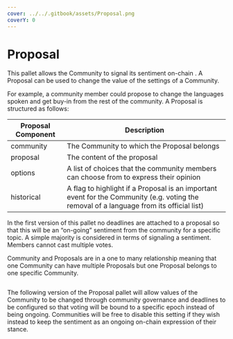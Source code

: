 ```yaml
---
cover: ../../.gitbook/assets/Proposal.png
coverY: 0
---
```


# Proposal

This pallet allows the Community to signal its sentiment on-chain . A Proposal can be used to change the value of the settings of a Community.

For example, a community member could propose to change the languages spoken and get buy-in from the rest of the community. A Proposal is structured as follows:

| Proposal Component | Description                                                                                                                              |
| ------------------ | ---------------------------------------------------------------------------------------------------------------------------------------- |
| community          | The Community to which the Proposal belongs                                                                                              |
| proposal           | The content of the proposal                                                                                                              |
| options            | A list of choices that the community members can choose from to express their opinion                                                    |
| historical         | A flag to highlight if a Proposal is an important event for the Community (e.g. voting the removal of a language from its official list) |

In the first version of this pallet no deadlines are attached to a proposal so that this will be an “on-going” sentiment from the community for a specific topic. A simple majority is considered in terms of signaling a sentiment. Members cannot cast multiple votes.

Community and Proposals are in a one to many relationship meaning that one Community can have multiple Proposals but one Proposal belongs to one specific Community.

<figure><img src="https://lh6.googleusercontent.com/Xq9X8K8IqvyQiOJIVPOs2IBxcKPB2yn-szAXNSO_iLz0ef7agkxRdlZbVN_pk60tLuQqmr9fhaDBrPYF_7736h-D_wRqj-Rs7J-hMhJ1hgFe8Dgi81Zo4upYQt45mtn24EDFoZ5mNdTE0NMDhdTM-TQUGkp_WyPCS0iv_Z1wRie3Q8eA_yHLNZ9tSTWOyA" alt=""><figcaption></figcaption></figure>

The following version of the Proposal pallet will allow values of the Community to be changed through community governance and deadlines to be configured so that voting will be bound to a specific epoch instead of being ongoing. Communities will be free to disable this setting if they wish instead to keep the sentiment as an ongoing on-chain expression of their stance.

